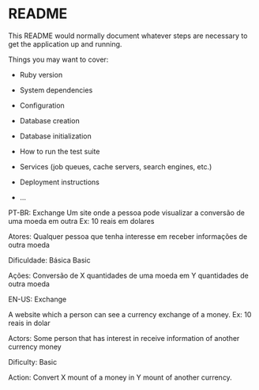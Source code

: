 # README

This README would normally document whatever steps are necessary to get the
application up and running.

Things you may want to cover:

* Ruby version

* System dependencies

* Configuration

* Database creation

* Database initialization

* How to run the test suite

* Services (job queues, cache servers, search engines, etc.)

* Deployment instructions

* ...

PT-BR:
Exchange
	Um site onde a pessoa pode visualizar a conversão de uma moeda em outra
	Ex: 10 reais em dolares

Atores:
	Qualquer pessoa que tenha interesse em receber informações de outra moeda

Dificuldade:
	Básica
	Basic

Ações:
	Conversão de X quantidades de uma moeda em Y quantidades de outra moeda

EN-US:
Exchange

A website which a person can see a currency exchange of a money.
	Ex: 10 reais in dolar

Actors:
	Some person that has interest in receive information of another currency money

Dificulty:
	Basic

Action:
	Convert X mount of a money in Y mount of another currency.
